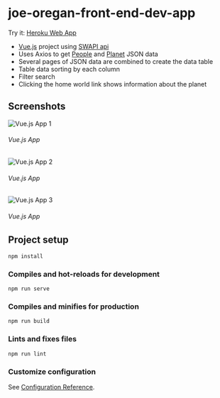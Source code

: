 # joe-oregan-front-end-dev-app

Try it: [Heroku Web App](https://jor-vue-front-end.herokuapp.com/)

* [Vue.js](https://vuejs.org/) project using [SWAPI api](https://swapi.dev)
* Uses Axios to get [People](https://swapi.dev/api/people/?page=1&format=json) and [Planet](https://swapi.dev/api/planets/1/?page=1&format=json) JSON data
* Several pages of JSON data are combined to create the data table
* Table data sorting by each column
* Filter search
* Clicking the home world link shows information about the planet

## Screenshots

![Vue.js App 1](https://raw.githubusercontent.com/joeaoregan/vue-front-end-dev-app/master/screenshots/screenshot1.png "Vue.js App 1")
###### Vue.js App

![Vue.js App 2](https://raw.githubusercontent.com/joeaoregan/vue-front-end-dev-app/master/screenshots/screenshot2.png "Vue.js App 2 - Popup")
###### Vue.js App

![Vue.js App 3](https://raw.githubusercontent.com/joeaoregan/vue-front-end-dev-app/master/screenshots/screenshot3.png "Vue.js App 3")
###### Vue.js App

## Project setup
```
npm install
```

### Compiles and hot-reloads for development
```
npm run serve
```

### Compiles and minifies for production
```
npm run build
```

### Lints and fixes files
```
npm run lint
```

### Customize configuration
See [Configuration Reference](https://cli.vuejs.org/config/).
